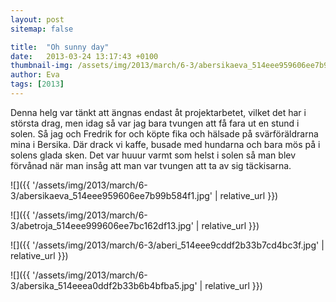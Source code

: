```yaml
---
layout: post
sitemap: false

title:  "Oh sunny day"
date:   2013-03-24 13:17:43 +0100
thumbnail-img: /assets/img/2013/march/6-3/abersikaeva_514eee959606ee7b99b584f1.jpg
author: Eva
tags: [2013]
---
```


Denna helg var tänkt att ängnas endast åt projektarbetet, vilket det har i största drag, men idag så var jag bara tvungen att få fara ut en stund i solen. Så jag och Fredrik for och köpte fika och hälsade på svärföräldrarna mina i Bersika. Där drack vi kaffe, busade med hundarna och bara mös på i solens glada sken. Det var huuur varmt som helst i solen så man blev förvånad när man insåg att man var tvungen att ta av sig täckisarna.

![]({{ '/assets/img/2013/march/6-3/abersikaeva_514eee959606ee7b99b584f1.jpg'  | relative_url }})

![]({{ '/assets/img/2013/march/6-3/abetroja_514eee999606ee7bc162df13.jpg'  | relative_url }})

![]({{ '/assets/img/2013/march/6-3/aberi_514eee9cddf2b33b7cd4bc3f.jpg'  | relative_url }})

![]({{ '/assets/img/2013/march/6-3/abersika_514eeea0ddf2b33b6b4bfba5.jpg'  | relative_url }})

